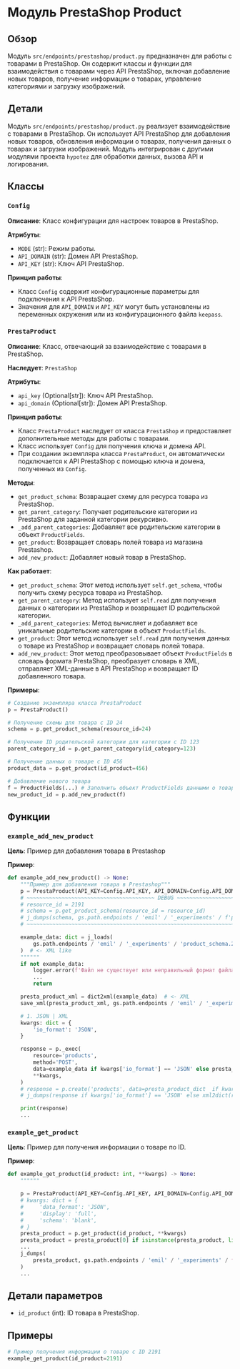 # Модуль PrestaShop Product
## Обзор
Модуль `src/endpoints/prestashop/product.py` предназначен для работы с товарами в PrestaShop. Он содержит классы и функции для взаимодействия с товарами через API PrestaShop, включая добавление новых товаров, получение информации о товарах, управление категориями и загрузку изображений.

## Детали
Модуль `src/endpoints/prestashop/product.py` реализует взаимодействие с товарами в PrestaShop. Он использует API PrestaShop для добавления новых товаров, обновления информации о товарах, получения данных о товарах и загрузки изображений. Модуль интегрирован с другими модулями проекта `hypotez` для обработки данных, вызова API и логирования.

##  Классы
### `Config`
**Описание**: Класс конфигурации для настроек товаров в PrestaShop.

**Атрибуты**:
- `MODE` (str): Режим работы.
- `API_DOMAIN` (str): Домен API PrestaShop.
- `API_KEY` (str): Ключ API PrestaShop.

**Принцип работы**:
- Класс `Config` содержит конфигурационные параметры для подключения к API PrestaShop. 
- Значения для `API_DOMAIN` и `API_KEY` могут быть установлены из переменных окружения или из конфигурационного файла `keepass`.

### `PrestaProduct`
**Описание**: Класс, отвечающий за взаимодействие с товарами в PrestaShop.

**Наследует**: `PrestaShop`

**Атрибуты**: 
- `api_key` (Optional[str]): Ключ API PrestaShop.
- `api_domain` (Optional[str]): Домен API PrestaShop.

**Принцип работы**:
- Класс `PrestaProduct` наследует от класса `PrestaShop` и предоставляет дополнительные методы для работы с товарами.
- Класс использует `Config` для получения ключа и домена API.
- При создании экземпляра класса `PrestaProduct`, он автоматически подключается к API PrestaShop с помощью ключа и домена, полученных из `Config`.


**Методы**:
- `get_product_schema`: Возвращает схему для ресурса товара из PrestaShop.
- `get_parent_category`: Получает родительские категории из PrestaShop для заданной категории рекурсивно.
- `_add_parent_categories`: Добавляет все родительские категории в объект `ProductFields`.
- `get_product`: Возвращает словарь полей товара из магазина Prestashop.
- `add_new_product`: Добавляет новый товар в PrestaShop.

**Как работает**:
- `get_product_schema`: Этот метод использует `self.get_schema`, чтобы получить схему ресурса товара из PrestaShop. 
- `get_parent_category`: Метод использует `self.read` для получения данных о категории из PrestaShop и возвращает ID родительской категории.
- `_add_parent_categories`: Метод вычисляет и добавляет все уникальные родительские категории в объект `ProductFields`. 
- `get_product`: Этот метод использует `self.read` для получения данных о товаре из PrestaShop и возвращает словарь полей товара.
- `add_new_product`: Этот метод преобразовывает объект `ProductFields` в словарь формата PrestaShop, преобразует словарь в XML, отправляет XML-данные в API PrestaShop и возвращает ID добавленного товара.

**Примеры**:
```python
# Создание экземпляра класса PrestaProduct
p = PrestaProduct()

# Получение схемы для товара с ID 24
schema = p.get_product_schema(resource_id=24)

# Получение ID родительской категории для категории с ID 123
parent_category_id = p.get_parent_category(id_category=123)

# Получение данных о товаре с ID 456
product_data = p.get_product(id_product=456)

# Добавление нового товара
f = ProductFields(...) # Заполнить объект ProductFields данными о товаре
new_product_id = p.add_new_product(f)
```

##  Функции
### `example_add_new_product`
**Цель**: Пример для добавления товара в Prestashop

**Пример**:
```python
def example_add_new_product() -> None:
    """Пример для добавления товара в Prestashop"""
    p = PrestaProduct(API_KEY=Config.API_KEY, API_DOMAIN=Config.API_DOMAIN)
    # ~~~~~~~~~~~~~~~~~~~~~~~~~~~~~~~~~~~~~~~~ DEBUG ~~~~~~~~~~~~~~~~~~~~~~~~~~~~~~~~~~~~~~~~~~~~~~~~~~~~~~~~~~~~~~~~
    # resource_id = 2191
    # schema = p.get_product_schema(resource_id = resource_id)
    # j_dumps(schema, gs.path.endpoints / 'emil' / '_experiments' / f'product_schema.{resource_id}_{gs.now}.json')
    # ~~~~~~~~~~~~~~~~~~~~~~~~~~~~~~~~~~~~~~~~~~~~~~~~~~~~~~~~~~~~~~~~~~~~~~~~~~~~~~~~~~~~~~~~~~~~~~~~~~~~~~~~~~~~~~~~

    example_data: dict = j_loads(
        gs.path.endpoints / 'emil' / '_experiments' / 'product_schema.2191_250319224027026.json'
    )  # <- XML like
    """"""
    if not example_data:
        logger.error(f'Файл не существует или неправильный формат файла')
        ...
        return

    presta_product_xml = dict2xml(example_data)  # <- XML
    save_xml(presta_product_xml, gs.path.endpoints / 'emil' / '_experiments' / f'{gs.now}_presta_product.xml')

    # 1. JSON | XML
    kwargs: dict = {
        'io_format': 'JSON',
    }

    response = p._exec(
        resource='products',
        method='POST',
        data=example_data if kwargs['io_format'] == 'JSON' else presta_product_xml,
        **kwargs,
    )
    # response = p.create('products', data=presta_product_dict  if kwargs['io_format'] == 'JSON' else presta_product_xml, **kwargs)
    # j_dumps(response if kwargs['io_format'] == 'JSON' else xml2dict(response), gs.path.endpoints / 'emil' / '_experiments' / f"{gs.now}_presta_response_new_product_added.json")

    print(response)
    ...
```

### `example_get_product`
**Цель**: Пример для получения информации о товаре по ID.

**Пример**:
```python
def example_get_product(id_product: int, **kwargs) -> None:
    """"""

    p = PrestaProduct(API_KEY=Config.API_KEY, API_DOMAIN=Config.API_DOMAIN)
    # kwargs: dict = {
    #     'data_format': 'JSON',
    #     'display': 'full',
    #     'schema': 'blank',
    # }
    presta_product = p.get_product(id_product, **kwargs)
    presta_product = presta_product[0] if isinstance(presta_product, list) else presta_product
    ...
    j_dumps(
        presta_product, gs.path.endpoints / 'emil' / '_experiments' / f'presta_response_product_{id_product}.json'
    )
    ...
```

## Детали параметров
- `id_product` (int): ID товара в PrestaShop.

##  Примеры
```python
# Пример получения информации о товаре с ID 2191
example_get_product(id_product=2191)